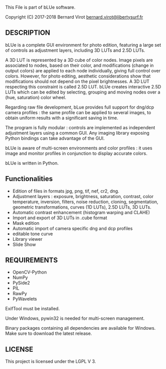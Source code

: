 This File is part of bLUe software.

Copyright (C) 2017-2018 Bernard Virot <bernard.virot@libertysurf.fr>

## DESCRIPTION

 bLUe is a complete GUI environment for photo edition, featuring a large set of controls as adjustment layers, including
 3D LUTs and 2.5D LUTs.

A 3D LUT is represented by a 3D cube of color nodes. Image pixels are associated
to nodes, based on their color, and modifications (change in output colors) are applied to each node individually,
giving full control over colors. However, for photo editing, aesthetic considerations show that
modifications should not depend on the pixel brightnesses. A 3D LUT respecting this constraint
is called 2.5D LUT.
bLUe creates interactive 2.5D LUTs which can be edited by selecting, grouping and moving nodes over
a (hue, saturation) color wheel.

Regarding raw file development, bLue provides full support for dng/dcp camera profiles : the same profile
can be applied to several images, to obtain uniform results with a significant saving in time.

The program is fully modular : controls are implemented as independent
adjustment layers using a common GUI. Any imaging library exposing Python
bindings can take advantage of the GUI.

bLUe is aware of multi-screen environments and color profiles : it uses image and
monitor profiles in conjunction to display accurate colors.

bLUe is written in Python.

## Functionalities

* Edition of files in formats jpg, png, tif, nef, cr2, dng.
* Adjustment layers : exposure, brightness, saturation, contrast, color temperature, inversion, filters, noise reduction, cloning,
segmentation, geometric transformations, curves (1D LUTs), 2.5D LUTs, 3D LUTs.
* Automatic contrast enhancement (histogram warping and CLAHE)
* Import and export of 3D LUTs in .cube format
* Mask edition
* Automatic import of camera specific dng and dcp profiles
* editable tone curve
* Library viewer
* Slide Show

## REQUIREMENTS

* OpenCV-Python
* NumPy
* PySide2
* PIL
* RawPy
* PyWavelets

ExifTool must be installed.

Under Windows,  pywin32 is needed for multi-screen management.

Binary packages containing all dependencies are available for Windows.
Make sure to download the latest release.

## LICENSE

 This project is licensed under the LGPL V 3.

